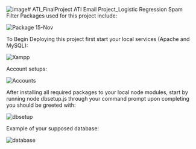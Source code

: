 ![image](https://github.com/user-attachments/assets/1f51a6e9-a5a0-441b-9c81-c9054c173abe)# ATI_FinalProject
ATI Email Project_Logistic Regression Spam Filter
Packages used for this project include:

![Package 15-Nov](https://github.com/user-attachments/assets/6c851358-b22b-42bc-a225-6d9868c8965d)

To Begin Deploying this project first start your local services (Apache and MySQL): 

![Xampp](https://github.com/user-attachments/assets/b59c0a53-de86-48a8-9f61-ff1e64328f57)

Account setups:

![Accounts](https://github.com/user-attachments/assets/a64cc9c1-6065-4826-832a-6f15655cf45f)

After installing all required packages to your local node modules, start by running node dbsetup.js through your command prompt upon completing you should be greeted with: 

![dbsetup](https://github.com/user-attachments/assets/1cf8ea62-0f37-44f0-b355-785410b39d52)

Example of your supposed database: 

![database](https://github.com/user-attachments/assets/15572d71-4d21-4788-9fbe-211ea1d923b4)






